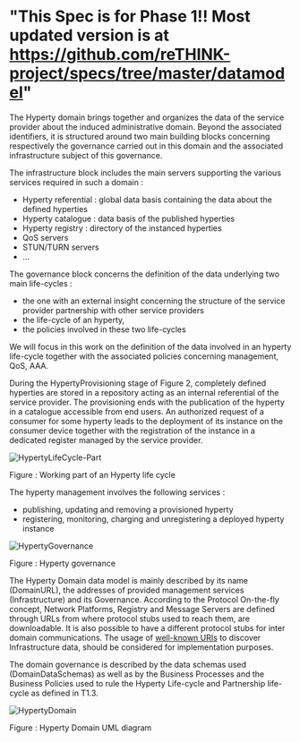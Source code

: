 "This Spec is for Phase 1!! Most updated version is at https://github.com/reTHINK-project/specs/tree/master/datamodel" 
========== 
The Hyperty domain brings together and organizes the data of the service provider about the induced administrative domain. Beyond the associated identifiers, it is structured around two main building blocks concerning respectively the governance carried out in this domain and the associated infrastructure subject of this governance.  

The infrastructure block includes the main servers supporting the various services required in such a domain :
-	Hyperty referential : global data basis containing the data about the defined hyperties
-	Hyperty catalogue : data basis of the published hyperties
-	Hyperty registry : directory of the instanced hyperties
-	QoS servers
-	STUN/TURN servers
-	…


The governance block concerns the definition of the data underlying two main life-cycles :
-	the one with an external insight concerning the structure of the service provider partnership with other service providers
-	the life-cycle of an hyperty,
-	the policies involved in these two life-cycles

We will focus in this work on the definition of the data involved in an hyperty life-cycle together with the associated policies concerning management, QoS, AAA.

During the HypertyProvisioning stage of Figure 2, completely defined hyperties are stored in a repository acting as an internal referential of the service provider. The provisioning ends with the publication of the hyperty in a catalogue accessible from end users. An authorized request of a consumer for some hyperty leads to the deployment of its instance on the consumer device together with the registration of the instance in a dedicated register managed by the service provider.  

![HypertyLifeCycle-Part](HypertyLifeCycle-Part.png)

Figure : Working part of an Hyperty life cycle

The hyperty management involves the following services :
-	publishing, updating and removing a provisioned hyperty
-	registering, monitoring, charging and unregistering a deployed hyperty instance

![ HypertyGovernance](HypertyGovernance.png)

Figure : Hyperty governance

The Hyperty Domain data model is mainly described by its name (DomainURL), the addresses of provided management services (Infrastructure) and its Governance. According to the Protocol On-the-fly concept, Network Platforms, Registry and Message Servers are defined through URLs from where protocol stubs used to reach them, are downloadable. It is also possible to have a different protocol stubs for inter domain communications. The usage of [well-known URIs](https://tools.ietf.org/html/rfc5785) to discover Infrastructure data, should be considered for implementation purposes.

The domain governance is described by the data schemas used (DomainDataSchemas) as well as by the Business Processes and the Business Policies used to rule the Hyperty Life-cycle and Partnership life-cycle as defined in T1.3.

![HypertyDomain](HypertyDomain.png)

Figure : Hyperty Domain UML diagram
